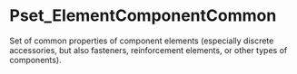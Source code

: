 # Pset_ElementComponentCommon

Set of common properties of component elements (especially discrete accessories, but also fasteners, reinforcement elements, or other types of components).
